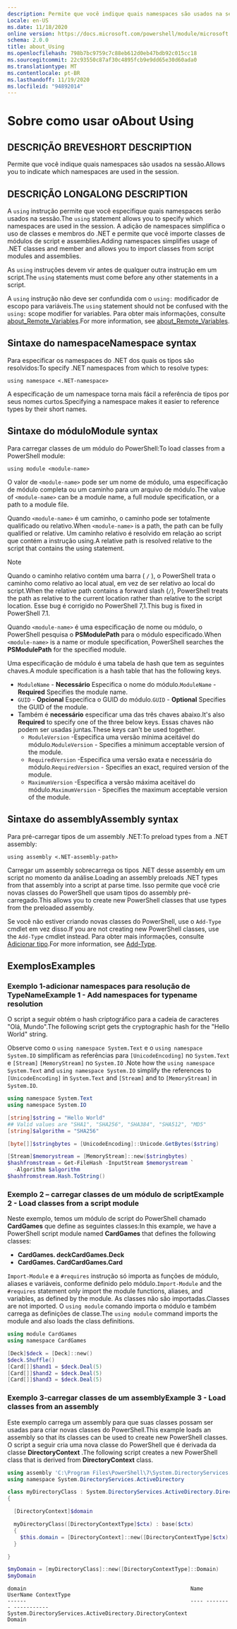 ```yaml
---
description: Permite que você indique quais namespaces são usados na sessão.
Locale: en-US
ms.date: 11/18/2020
online version: https://docs.microsoft.com/powershell/module/microsoft.powershell.core/about/about_using?view=powershell-7&WT.mc_id=ps-gethelp
schema: 2.0.0
title: about_Using
ms.openlocfilehash: 798b7bc9759c7c88eb612d0eb47bdb92c015cc18
ms.sourcegitcommit: 22c93550c87af30c4895fcb9e9dd65e30d60ada0
ms.translationtype: MT
ms.contentlocale: pt-BR
ms.lasthandoff: 11/19/2020
ms.locfileid: "94892014"
---
```

# <a name="about-using"></a><span data-ttu-id="13c40-103">Sobre como usar o</span><span class="sxs-lookup"><span data-stu-id="13c40-103">About Using</span></span>

## <a name="short-description"></a><span data-ttu-id="13c40-104">DESCRIÇÃO BREVE</span><span class="sxs-lookup"><span data-stu-id="13c40-104">SHORT DESCRIPTION</span></span>
<span data-ttu-id="13c40-105">Permite que você indique quais namespaces são usados na sessão.</span><span class="sxs-lookup"><span data-stu-id="13c40-105">Allows you to indicate which namespaces are used in the session.</span></span>

## <a name="long-description"></a><span data-ttu-id="13c40-106">DESCRIÇÃO LONGA</span><span class="sxs-lookup"><span data-stu-id="13c40-106">LONG DESCRIPTION</span></span>

<span data-ttu-id="13c40-107">A `using` instrução permite que você especifique quais namespaces serão usados na sessão.</span><span class="sxs-lookup"><span data-stu-id="13c40-107">The `using` statement allows you to specify which namespaces are used in the session.</span></span> <span data-ttu-id="13c40-108">A adição de namespaces simplifica o uso de classes e membros do .NET e permite que você importe classes de módulos de script e assemblies.</span><span class="sxs-lookup"><span data-stu-id="13c40-108">Adding namespaces simplifies usage of .NET classes and member and allows you to import classes from script modules and assemblies.</span></span>

<span data-ttu-id="13c40-109">As `using` instruções devem vir antes de qualquer outra instrução em um script.</span><span class="sxs-lookup"><span data-stu-id="13c40-109">The `using` statements must come before any other statements in a script.</span></span>

<span data-ttu-id="13c40-110">A `using` instrução não deve ser confundida com o `using:` modificador de escopo para variáveis.</span><span class="sxs-lookup"><span data-stu-id="13c40-110">The `using` statement should not be confused with the `using:` scope modifier for variables.</span></span> <span data-ttu-id="13c40-111">Para obter mais informações, consulte [about_Remote_Variables](about_Remote_Variables.md).</span><span class="sxs-lookup"><span data-stu-id="13c40-111">For more information, see [about_Remote_Variables](about_Remote_Variables.md).</span></span>

## <a name="namespace-syntax"></a><span data-ttu-id="13c40-112">Sintaxe do namespace</span><span class="sxs-lookup"><span data-stu-id="13c40-112">Namespace syntax</span></span>

<span data-ttu-id="13c40-113">Para especificar os namespaces do .NET dos quais os tipos são resolvidos:</span><span class="sxs-lookup"><span data-stu-id="13c40-113">To specify .NET namespaces from which to resolve types:</span></span>

```
using namespace <.NET-namespace>
```

<span data-ttu-id="13c40-114">A especificação de um namespace torna mais fácil a referência de tipos por seus nomes curtos.</span><span class="sxs-lookup"><span data-stu-id="13c40-114">Specifying a namespace makes it easier to reference types by their short names.</span></span>

## <a name="module-syntax"></a><span data-ttu-id="13c40-115">Sintaxe do módulo</span><span class="sxs-lookup"><span data-stu-id="13c40-115">Module syntax</span></span>

<span data-ttu-id="13c40-116">Para carregar classes de um módulo do PowerShell:</span><span class="sxs-lookup"><span data-stu-id="13c40-116">To load classes from a PowerShell module:</span></span>

```
using module <module-name>
```

<span data-ttu-id="13c40-117">O valor de `<module-name>` pode ser um nome de módulo, uma especificação de módulo completa ou um caminho para um arquivo de módulo.</span><span class="sxs-lookup"><span data-stu-id="13c40-117">The value of `<module-name>` can be a module name, a full module specification, or a path to a module file.</span></span>

<span data-ttu-id="13c40-118">Quando `<module-name>` é um caminho, o caminho pode ser totalmente qualificado ou relativo.</span><span class="sxs-lookup"><span data-stu-id="13c40-118">When `<module-name>` is a path, the path can be fully qualified or relative.</span></span> <span data-ttu-id="13c40-119">Um caminho relativo é resolvido em relação ao script que contém a instrução using.</span><span class="sxs-lookup"><span data-stu-id="13c40-119">A relative path is resolved relative to the script that contains the using statement.</span></span>

> [!NOTE]
> <span data-ttu-id="13c40-120">Quando o caminho relativo contém uma barra ( `/` ), o PowerShell trata o caminho como relativo ao local atual, em vez de ser relativo ao local do script.</span><span class="sxs-lookup"><span data-stu-id="13c40-120">When the relative path contains a forward slash (`/`), PowerShell treats the path as relative to the current location rather than relative to the script location.</span></span> <span data-ttu-id="13c40-121">Esse bug é corrigido no PowerShell 7,1.</span><span class="sxs-lookup"><span data-stu-id="13c40-121">This bug is fixed in PowerShell 7.1.</span></span>

<span data-ttu-id="13c40-122">Quando `<module-name>` é uma especificação de nome ou módulo, o PowerShell pesquisa o **PSModulePath** para o módulo especificado.</span><span class="sxs-lookup"><span data-stu-id="13c40-122">When `<module-name>` is a name or module specification, PowerShell searches the **PSModulePath** for the specified module.</span></span>

<span data-ttu-id="13c40-123">Uma especificação de módulo é uma tabela de hash que tem as seguintes chaves.</span><span class="sxs-lookup"><span data-stu-id="13c40-123">A module specification is a hash table that has the following keys.</span></span>

- <span data-ttu-id="13c40-124">`ModuleName` - **Necessário** Especifica o nome do módulo.</span><span class="sxs-lookup"><span data-stu-id="13c40-124">`ModuleName` - **Required** Specifies the module name.</span></span>
- <span data-ttu-id="13c40-125">`GUID` - **Opcional** Especifica o GUID do módulo.</span><span class="sxs-lookup"><span data-stu-id="13c40-125">`GUID` - **Optional** Specifies the GUID of the module.</span></span>
- <span data-ttu-id="13c40-126">Também é **necessário** especificar uma das três chaves abaixo.</span><span class="sxs-lookup"><span data-stu-id="13c40-126">It's also **Required** to specify one of the three below keys.</span></span> <span data-ttu-id="13c40-127">Essas chaves não podem ser usadas juntas.</span><span class="sxs-lookup"><span data-stu-id="13c40-127">These keys can't be used together.</span></span>
  - <span data-ttu-id="13c40-128">`ModuleVersion` -Especifica uma versão mínima aceitável do módulo.</span><span class="sxs-lookup"><span data-stu-id="13c40-128">`ModuleVersion` - Specifies a minimum acceptable version of the module.</span></span>
  - <span data-ttu-id="13c40-129">`RequiredVersion` -Especifica uma versão exata e necessária do módulo.</span><span class="sxs-lookup"><span data-stu-id="13c40-129">`RequiredVersion` - Specifies an exact, required version of the module.</span></span>
  - <span data-ttu-id="13c40-130">`MaximumVersion` -Especifica a versão máxima aceitável do módulo.</span><span class="sxs-lookup"><span data-stu-id="13c40-130">`MaximumVersion` - Specifies the maximum acceptable version of the module.</span></span>

## <a name="assembly-syntax"></a><span data-ttu-id="13c40-131">Sintaxe do assembly</span><span class="sxs-lookup"><span data-stu-id="13c40-131">Assembly syntax</span></span>

<span data-ttu-id="13c40-132">Para pré-carregar tipos de um assembly .NET:</span><span class="sxs-lookup"><span data-stu-id="13c40-132">To preload types from a .NET assembly:</span></span>

```
using assembly <.NET-assembly-path>
```

<span data-ttu-id="13c40-133">Carregar um assembly sobrecarrega os tipos .NET desse assembly em um script no momento da análise.</span><span class="sxs-lookup"><span data-stu-id="13c40-133">Loading an assembly preloads .NET types from that assembly into a script at parse time.</span></span> <span data-ttu-id="13c40-134">Isso permite que você crie novas classes do PowerShell que usam tipos do assembly pré-carregado.</span><span class="sxs-lookup"><span data-stu-id="13c40-134">This allows you to create new PowerShell classes that use types from the preloaded assembly.</span></span>

<span data-ttu-id="13c40-135">Se você não estiver criando novas classes do PowerShell, use o `Add-Type` cmdlet em vez disso.</span><span class="sxs-lookup"><span data-stu-id="13c40-135">If you are not creating new PowerShell classes, use the `Add-Type` cmdlet instead.</span></span> <span data-ttu-id="13c40-136">Para obter mais informações, consulte [Adicionar tipo](xref:Microsoft.PowerShell.Utility.Add-Type).</span><span class="sxs-lookup"><span data-stu-id="13c40-136">For more information, see [Add-Type](xref:Microsoft.PowerShell.Utility.Add-Type).</span></span>

## <a name="examples"></a><span data-ttu-id="13c40-137">Exemplos</span><span class="sxs-lookup"><span data-stu-id="13c40-137">Examples</span></span>

### <a name="example-1---add-namespaces-for-typename-resolution"></a><span data-ttu-id="13c40-138">Exemplo 1-adicionar namespaces para resolução de TypeName</span><span class="sxs-lookup"><span data-stu-id="13c40-138">Example 1 - Add namespaces for typename resolution</span></span>

<span data-ttu-id="13c40-139">O script a seguir obtém o hash criptográfico para a cadeia de caracteres "Olá, Mundo".</span><span class="sxs-lookup"><span data-stu-id="13c40-139">The following script gets the cryptographic hash for the "Hello World" string.</span></span>

<span data-ttu-id="13c40-140">Observe como o `using namespace System.Text` e o `using namespace System.IO` simplificam as referências para `[UnicodeEncoding]` no `System.Text` e `[Stream]` `[MemoryStream]` no `System.IO` .</span><span class="sxs-lookup"><span data-stu-id="13c40-140">Note how the `using namespace System.Text` and `using namespace System.IO` simplify the references to `[UnicodeEncoding]` in `System.Text` and `[Stream]` and to `[MemoryStream]` in `System.IO`.</span></span>

```powershell
using namespace System.Text
using namespace System.IO

[string]$string = "Hello World"
## Valid values are "SHA1", "SHA256", "SHA384", "SHA512", "MD5"
[string]$algorithm = "SHA256"

[byte[]]$stringbytes = [UnicodeEncoding]::Unicode.GetBytes($string)

[Stream]$memorystream = [MemoryStream]::new($stringbytes)
$hashfromstream = Get-FileHash -InputStream $memorystream `
  -Algorithm $algorithm
$hashfromstream.Hash.ToString()
```

### <a name="example-2---load-classes-from-a-script-module"></a><span data-ttu-id="13c40-141">Exemplo 2 – carregar classes de um módulo de script</span><span class="sxs-lookup"><span data-stu-id="13c40-141">Example 2 - Load classes from a script module</span></span>

<span data-ttu-id="13c40-142">Neste exemplo, temos um módulo de script do PowerShell chamado **CardGames** que define as seguintes classes:</span><span class="sxs-lookup"><span data-stu-id="13c40-142">In this example, we have a PowerShell script module named **CardGames** that defines the following classes:</span></span>

- <span data-ttu-id="13c40-143">**CardGames. deck**</span><span class="sxs-lookup"><span data-stu-id="13c40-143">**CardGames.Deck**</span></span>
- <span data-ttu-id="13c40-144">**CardGames. Card**</span><span class="sxs-lookup"><span data-stu-id="13c40-144">**CardGames.Card**</span></span>

<span data-ttu-id="13c40-145">`Import-Module` e a `#requires` instrução só importa as funções de módulo, aliases e variáveis, conforme definido pelo módulo.</span><span class="sxs-lookup"><span data-stu-id="13c40-145">`Import-Module` and the `#requires` statement only import the module functions, aliases, and variables, as defined by the module.</span></span> <span data-ttu-id="13c40-146">As classes não são importadas.</span><span class="sxs-lookup"><span data-stu-id="13c40-146">Classes are not imported.</span></span> <span data-ttu-id="13c40-147">O `using module` comando importa o módulo e também carrega as definições de classe.</span><span class="sxs-lookup"><span data-stu-id="13c40-147">The `using module` command imports the module and also loads the class definitions.</span></span>

```powershell
using module CardGames
using namespace CardGames

[Deck]$deck = [Deck]::new()
$deck.Shuffle()
[Card[]]$hand1 = $deck.Deal(5)
[Card[]]$hand2 = $deck.Deal(5)
[Card[]]$hand3 = $deck.Deal(5)
```

### <a name="example-3---load-classes-from-an-assembly"></a><span data-ttu-id="13c40-148">Exemplo 3-carregar classes de um assembly</span><span class="sxs-lookup"><span data-stu-id="13c40-148">Example 3 - Load classes from an assembly</span></span>

<span data-ttu-id="13c40-149">Este exemplo carrega um assembly para que suas classes possam ser usadas para criar novas classes do PowerShell.</span><span class="sxs-lookup"><span data-stu-id="13c40-149">This example loads an assembly so that its classes can be used to create new PowerShell classes.</span></span> <span data-ttu-id="13c40-150">O script a seguir cria uma nova classe do PowerShell que é derivada da classe **DirectoryContext** .</span><span class="sxs-lookup"><span data-stu-id="13c40-150">The following script creates a new PowerShell class that is derived from **DirectoryContext** class.</span></span>

```powershell
using assembly 'C:\Program Files\PowerShell\7\System.DirectoryServices.dll'
using namespace System.DirectoryServices.ActiveDirectory

class myDirectoryClass : System.DirectoryServices.ActiveDirectory.DirectoryContext
{

  [DirectoryContext]$domain

  myDirectoryClass([DirectoryContextType]$ctx) : base($ctx)
  {
    $this.domain = [DirectoryContext]::new([DirectoryContextType]$ctx)
  }

}

$myDomain = [myDirectoryClass]::new([DirectoryContextType]::Domain)
$myDomain
```

```Output
domain                                                    Name UserName ContextType
------                                                    ---- -------- -----------
System.DirectoryServices.ActiveDirectory.DirectoryContext                    Domain
```
